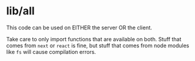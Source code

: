 # lib/all

This code can be used on EITHER the server OR the client.

Take care to only import functions that are available on both. Stuff that comes from `next` or `react` is fine, but stuff that comes from node modules like `fs` will cause compilation errors.
